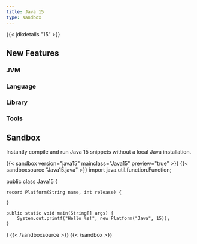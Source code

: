 ```yaml
---
title: Java 15
type: sandbox
---
```


{{< jdkdetails "15" >}}

## New Features

### JVM


### Language


### Library


### Tools



## Sandbox

Instantly compile and run Java 15 snippets without a local Java installation.

{{< sandbox version="java15" mainclass="Java15" preview="true" >}}
{{< sandboxsource "Java15.java" >}}
import java.util.function.Function;

public class Java15 {
    
    record Platform(String name, int release) {
        
    }

    public static void main(String[] args) {
        System.out.printf("Hello %s!", new Platform("Java", 15));
    }

}
{{< /sandboxsource >}}
{{< /sandbox >}}

